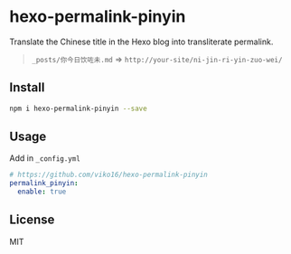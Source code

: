 # hexo-permalink-pinyin

Translate the Chinese title in the Hexo blog into transliterate permalink.

> `_posts/你今日饮咗未.md` => `http://your-site/ni-jin-ri-yin-zuo-wei/`

## Install

```bash
npm i hexo-permalink-pinyin --save
```

## Usage

Add in `_config.yml`

```yaml
# https://github.com/viko16/hexo-permalink-pinyin
permalink_pinyin:
  enable: true
```

## License

MIT